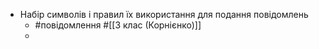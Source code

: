 - Набір символів і правил їх використання для подання повідомлень
	- #повідомлення #[[3 клас (Корнієнко)]]
	-